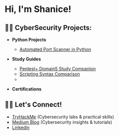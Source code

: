<h1>Hi, I'm Shanice! 



<h2>👨‍💻 CyberSecurity Projects:</h2>

- <b>Python Projects</b>
  - [Automated Port Scanner in Python](https://github.com/keels1988/Automated-Port-Scanner)

- <b>Study Guides</b>
  - [Pentest+ Domain5 Study Companion](https://github.com/keels1988/Pentest--domain5-companion)
  - [Scripting Syntax Comparison](https://github.com/keels1988/Scripting-syntax-comparison)
  - 


- <b>Certifications</b>

<h2>👨‍💻 Let's Connect!</h2>

 - [TryHackMe](https://tryhackme.com/p/Sleek1337) (Cybersecurity labs & practical skills)
 - [Medium Blog](https://medium.com/@keels70) (Cybersecurity insights & tutorials)
 - [Linkedin](https://linkedin.com/in/shanice-l-209645306)
